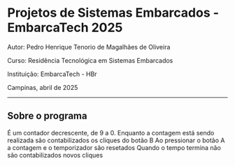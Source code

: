 # Projetos de Sistemas Embarcados - EmbarcaTech 2025

Autor: Pedro Henrique Tenorio de Magalhães de Oliveira

Curso: Residência Tecnológica em Sistemas Embarcados

Instituição: EmbarcaTech - HBr

Campinas, abril de 2025

---

## Sobre o programa

É um contador decrescente, de 9 a 0.
Enquanto a contagem está sendo realizada são contabilizados os cliques do botão B
Ao pressionar o botão A a contagem e o temporizador são resetados
Quando o tempo termina não são contabilizados novos cliques


